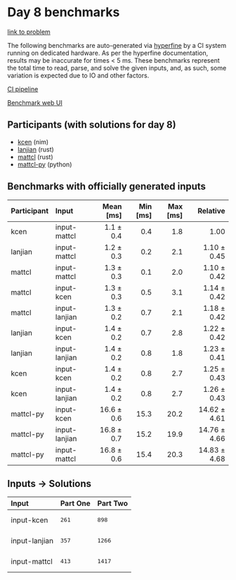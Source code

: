 # Day 8 benchmarks

[link to problem](https://adventofcode.com/2024/day/8)

The following benchmarks are auto-generated via
[hyperfine](https://github.com/sharkdp/hyperfine) by a CI system running on
dedicated hardware. As per the hyperfine documentation, results may be
inaccurate for times < 5 ms. These benchmarks represent the total time to read,
parse, and solve the given inputs, and, as such, some variation is expected due
to IO and other factors.

[CI pipeline](http://ci.papercode.net:8080/teams/main/pipelines/aoc2024)

[Benchmark web UI](https://aoc.ancalagon.black)


## Participants (with solutions for day 8)

- [kcen](https://github.com/kcen/aoc2024) (nim)
- [lanjian](https://github.com/lanjian/aoc-2024) (rust)
- [mattcl](https://github.com/mattcl/aoc2024) (rust)
- [mattcl-py](https://github.com/mattcl/aoc2024-py) (python)


## Benchmarks with officially generated inputs

| Participant | Input | Mean [ms] | Min [ms] | Max [ms] | Relative |
|:---|:---|---:|---:|---:|---:|
| kcen | input-mattcl | 1.1 ± 0.4 | 0.4 | 1.8 | 1.00 |
| lanjian | input-mattcl | 1.2 ± 0.3 | 0.2 | 2.1 | 1.10 ± 0.45 |
| mattcl | input-mattcl | 1.3 ± 0.3 | 0.1 | 2.0 | 1.10 ± 0.42 |
| mattcl | input-kcen | 1.3 ± 0.3 | 0.5 | 3.1 | 1.14 ± 0.42 |
| mattcl | input-lanjian | 1.3 ± 0.2 | 0.7 | 2.1 | 1.18 ± 0.42 |
| lanjian | input-kcen | 1.4 ± 0.2 | 0.7 | 2.8 | 1.22 ± 0.42 |
| lanjian | input-lanjian | 1.4 ± 0.2 | 0.8 | 1.8 | 1.23 ± 0.41 |
| kcen | input-kcen | 1.4 ± 0.2 | 0.8 | 2.7 | 1.25 ± 0.43 |
| kcen | input-lanjian | 1.4 ± 0.2 | 0.8 | 2.7 | 1.26 ± 0.43 |
| mattcl-py | input-kcen | 16.6 ± 0.6 | 15.3 | 20.2 | 14.62 ± 4.61 |
| mattcl-py | input-lanjian | 16.8 ± 0.7 | 15.2 | 19.9 | 14.76 ± 4.66 |
| mattcl-py | input-mattcl | 16.8 ± 0.6 | 15.4 | 20.3 | 14.83 ± 4.68 |


## Inputs -> Solutions

| Input | Part One | Part Two |
|:---|:---|:---|
|input-kcen|<pre>261</pre>|<pre>898</pre>|
|input-lanjian|<pre>357</pre>|<pre>1266</pre>|
|input-mattcl|<pre>413</pre>|<pre>1417</pre>|